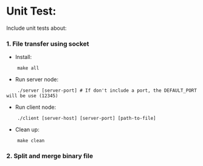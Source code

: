 # Unit Test:

Include unit tests about:
### 1. File transfer using socket
+ Install:
```
    make all
```
+ Run server node:
```
    ./server [server-port] # If don't include a port, the DEFAULT_PORT will be use (12345)
```
+ Run client node:
```
    ./client [server-host] [server-port] [path-to-file]
```
+ Clean up:
```
    make clean
```
### 2. Split and merge binary file
